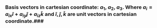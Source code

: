 ### Basis vectors in cartesian coordinate: $a_1$, $a_2$, $a_3$. Where $a_i = a_{ix} \hat{i} + a_{iy} \hat{j} + a_{iz} \hat{k}$ and $\hat{i}, \hat{j}, \hat{k}$ are unit vectors in cartesian coordinate.###

